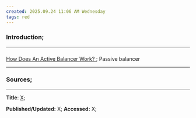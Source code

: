 ```yaml
---
created: 2025.09.24 11:06 AM Wednesday
tags: red
---
```

### Introduction;

---
### 

[ How Does An Active Balancer Work? ](https://www.youtube.com/watch?v=VR-G-3D82e0);
Passive balancer

---
### Sources;
---
**Title**: [X]();

**Published/Updated:** X;
**Accessed:** X;